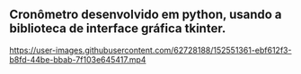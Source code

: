 
## Cronômetro desenvolvido em python, usando a biblioteca de interface gráfica tkinter.

https://user-images.githubusercontent.com/62728188/152551361-ebf612f3-b8fd-44be-bbab-7f103e645417.mp4

